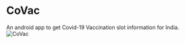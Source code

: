 # CoVac
An android app to get Covid-19 Vaccination slot information for India.
 ![CoVac](https://user-images.githubusercontent.com/26497364/118262773-0468ac80-b4d3-11eb-979d-ce38fef02570.jpeg)
